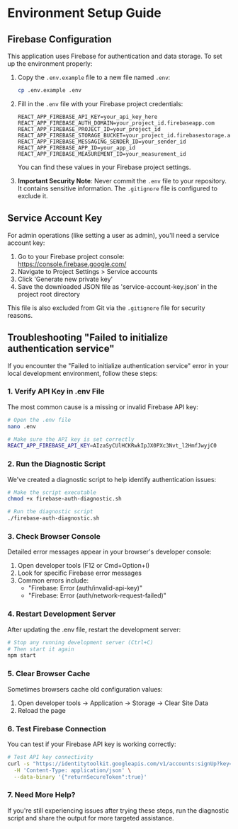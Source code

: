 # Environment Setup Guide

## Firebase Configuration

This application uses Firebase for authentication and data storage. To set up the environment properly:

1. Copy the `.env.example` file to a new file named `.env`:
   ```bash
   cp .env.example .env
   ```

2. Fill in the `.env` file with your Firebase project credentials:
   ```
   REACT_APP_FIREBASE_API_KEY=your_api_key_here
   REACT_APP_FIREBASE_AUTH_DOMAIN=your_project_id.firebaseapp.com
   REACT_APP_FIREBASE_PROJECT_ID=your_project_id
   REACT_APP_FIREBASE_STORAGE_BUCKET=your_project_id.firebasestorage.app
   REACT_APP_FIREBASE_MESSAGING_SENDER_ID=your_sender_id
   REACT_APP_FIREBASE_APP_ID=your_app_id
   REACT_APP_FIREBASE_MEASUREMENT_ID=your_measurement_id
   ```

   You can find these values in your Firebase project settings.

3. **Important Security Note**: Never commit the `.env` file to your repository. It contains sensitive information. The `.gitignore` file is configured to exclude it.

## Service Account Key

For admin operations (like setting a user as admin), you'll need a service account key:

1. Go to your Firebase project console: https://console.firebase.google.com/
2. Navigate to Project Settings > Service accounts
3. Click 'Generate new private key'
4. Save the downloaded JSON file as 'service-account-key.json' in the project root directory

This file is also excluded from Git via the `.gitignore` file for security reasons.

## Troubleshooting "Failed to initialize authentication service"

If you encounter the "Failed to initialize authentication service" error in your local development environment, follow these steps:

### 1. Verify API Key in .env File

The most common cause is a missing or invalid Firebase API key:

```bash
# Open the .env file 
nano .env

# Make sure the API key is set correctly
REACT_APP_FIREBASE_API_KEY=AIzaSyCUlHCKRwkIpJX0PXc3Nvt_l2HmfJwyjC0
```

### 2. Run the Diagnostic Script

We've created a diagnostic script to help identify authentication issues:

```bash
# Make the script executable
chmod +x firebase-auth-diagnostic.sh

# Run the diagnostic script
./firebase-auth-diagnostic.sh
```

### 3. Check Browser Console

Detailed error messages appear in your browser's developer console:

1. Open developer tools (F12 or Cmd+Option+I)
2. Look for specific Firebase error messages
3. Common errors include:
   - "Firebase: Error (auth/invalid-api-key)"
   - "Firebase: Error (auth/network-request-failed)"

### 4. Restart Development Server

After updating the .env file, restart the development server:

```bash
# Stop any running development server (Ctrl+C)
# Then start it again
npm start
```

### 5. Clear Browser Cache

Sometimes browsers cache old configuration values:

1. Open developer tools → Application → Storage → Clear Site Data
2. Reload the page

### 6. Test Firebase Connection

You can test if your Firebase API key is working correctly:

```bash
# Test API key connectivity
curl -s "https://identitytoolkit.googleapis.com/v1/accounts:signUp?key=YOUR_API_KEY" \
  -H 'Content-Type: application/json' \
  --data-binary '{"returnSecureToken":true}'
```

### 7. Need More Help?

If you're still experiencing issues after trying these steps, run the diagnostic script and share the output for more targeted assistance.
